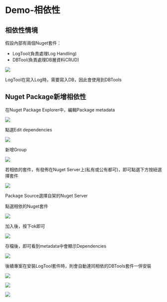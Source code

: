 # Demo-相依性

## 相依性情境

假設內部有兩個Nuget套件：

* LogTool\(負責處理Log Handling\)
* DBTool\(負責處理DB層資料CRUD\)

![](../../.gitbook/assets/image%20%28166%29.png)

LogTool在寫入Log時，需要寫入DB，因此會使用到DBTools

## Nuget Package新增相依性

在Nuget Package Explorer中，編輯Package metadata

![](../../.gitbook/assets/image%20%28150%29.png)

點選Edit dependencies

![](../../.gitbook/assets/image%20%28106%29.png)

新增Group

![](../../.gitbook/assets/image%20%28117%29.png)

若相依的套件，有發佈在Nuget Server上\(私有或公有都可\)，即可點選下方按紐選擇套件

![](../../.gitbook/assets/image%20%28162%29.png)

Package Source選擇自架的Nuget Server

點選相依的Nuget套件

![](../../.gitbook/assets/image%20%28154%29.png)

加入後，按下ok即可

![](../../.gitbook/assets/image%20%28178%29.png)

存檔後，即可看到metadata中會顯示Dependencies

![](../../.gitbook/assets/image%20%2858%29.png)

後續專案在安裝LogTool套件時，則會自動連同相依的DBTools套件一併安裝

![](../../.gitbook/assets/image%20%28128%29.png)

![](../../.gitbook/assets/image%20%2881%29.png)

![](../../.gitbook/assets/image%20%28160%29.png)

